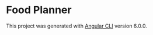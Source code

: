 # Food Planner

This project was generated with [Angular CLI](https://github.com/angular/angular-cli) version 6.0.0.